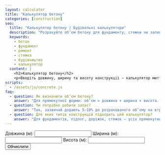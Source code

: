 ```yaml
---
layout: calculator
title: "Калькулятор бетону"
categories: [construction]
seo:
  title: "Калькулятор бетону | Будівельні калькулятори"
  description: "Розрахуйте об’єм бетону для фундаменту, стяжки чи заливки підлоги."
  keywords:
    - бетон
    - фундамент
    - ремонт
    - стяжка
    - будівництво
    - калькулятор
  content: |
    <h2>Калькулятор бетону</h2>
    <p>Введіть довжину, ширину та висоту конструкції — калькулятор миттєво обчислить об’єм бетону в кубічних метрах. Ідеально підходить для заливки підлоги, фундаменту, плит або доріжок.</p>
scripts:
  - /assets/js/concrete.js
faq:
  - question: Як визначити об’єм бетону?
    answer: "Для прямокутної форми: об’єм = довжина × ширина × висота. Результат у м³ (кубічних метрах)."
  - question: Чи потрібно робити запас?
    answer: "Так, зазвичай додають 5–10% до розрахованого об’єму на втрати при транспортуванні або нерівності форми."
  - question: Для яких типів конструкцій підходить цей калькулятор?
    answer: "Для фундаментів, підлог, доріжок, стяжок — усіх прямокутних форм."
---
```


<form id="concrete-form" autocomplete="off">
  <label>
    Довжина (м):
    <input type="number" id="concrete-length" min="0" step="any" required>
  </label>
  <label>
    Ширина (м):
    <input type="number" id="concrete-width" min="0" step="any" required>
  </label>
  <label>
    Висота (м):
    <input type="number" id="concrete-height" min="0" step="any" required>
  </label>
  <button type="submit">Обчислити</button>
</form>
<div id="concrete-result" class="result"></div>
